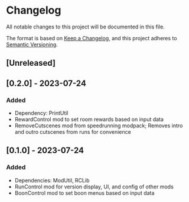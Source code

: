 # Changelog

All notable changes to this project will be documented in this file.

The format is based on [Keep a Changelog](https://keepachangelog.com/en/1.0.0/),
and this project adheres to [Semantic Versioning](https://semver.org/spec/v2.0.0.html).

## [Unreleased]

## [0.2.0] - 2023-07-24

### Added

- Dependency: PrintUtil
- RewardControl mod to set room rewards based on input data
- RemoveCutscenes mod from speedrunning modpack; Removes intro and outro cutscenes from runs for convenience

## [0.1.0] - 2023-07-24

### Added

- Dependencies: ModUtil, RCLib
- RunControl mod for version display, UI, and config of other mods
- BoonControl mod to set boon menus based on input data